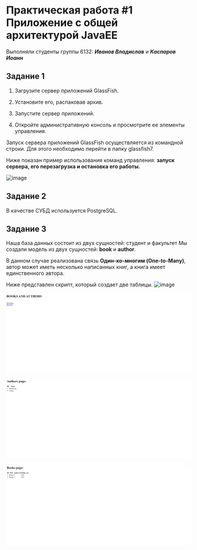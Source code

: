 # Практическая работа #1  Приложение с общей архитектурой JavaEE
Выполняли студенты группы 6132: ***Иванов Владислав*** и ***Каспаров Иоанн***  

## Задание 1 ##
1. Загрузите сервер приложений GlassFish.

2. Установите его, распаковав архив.

3. Запустите сервер приложений.

4. Откройте административную консоль и просмотрите ее элементы управления.

Запуск сервера приложений GlassFish осуществляется из командной строки. Для этого необходимо перейти в папку glassfish7.

Ниже показан пример использования команд управления: **запуск сервера, его перезагрузка и остановка его работы.**

![image](https://github.com/stillysyw/ESA-2023-/assets/154344530/4b35ebd4-fb3e-4bb5-943b-8674a87b603a)

## Задание 2 ##
В качестве СУБД используется PostgreSQL.

## Задание 3 ##

Наша база данных состоит из двух сущностей: студент и факультет
Мы создали модель из двух сущностей: **book** и **author**.

В данном случае реализована связь **Один-ко-многим (One-to-Many)**, автор может иметь несколько написанных книг, а книга имеет единственного автора.

Ниже представлен скрипт, который создает две таблицы. 
![image](https://github.com/stillysyw/ESA-2023-/assets/154344530/3be76de3-e1a7-462f-8e04-730db89b16e0)





![Alt text](Screenshot_3.png)


![Alt text](Screenshot_1.png)


![Alt text](Screenshot_2.png)
